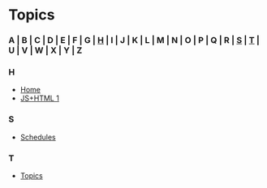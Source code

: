# Topics

### A | B | C | D | E | F | G | [H](#h) | I | J | K | L | M | N | O | P | Q | R | [S](#s) | [T](#t) | U | V | W | X | Y | Z  

### H
- [Home](home)
- [JS+HTML 1](html-js)

### S 
- [Schedules](schedule)

### T
- [Topics](topics)
